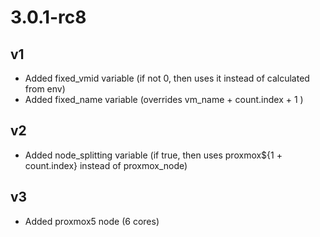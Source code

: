 # 3.0.1-rc8

## v1
* Added fixed_vmid variable (if not 0, then uses it instead of calculated from env)
* Added fixed_name variable (overrides vm_name + count.index + 1 )

## v2
* Added node_splitting variable (if true, then uses proxmox${1 + count.index} instead of proxmox_node)

## v3
* Added proxmox5 node (6 cores)

